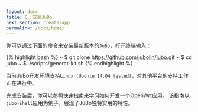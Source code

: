 ```yaml
---
layout: docs
title: 0. 安装JuBo 
next_section: create-app 
permalink: /docs/home/
---
```


你可以通过下面的命令来安装最新版本的`JuBo`，打开终端输入：

{% highlight bash %}
~ $ git clone https://github.com/jubolin/jubo.git
~ $ cd jubo
~ $ ./scripts/generat-kit.sh
{% endhighlight %}

当前JuBo开发环境支持`Linux (Ubuntu 14.04 tested)`，对其他平台的支持工作正在进行中。

完成安装后，你可以参照[快速指南](/docs/create-app)来学习如何开发一个OpenWrt应用。
该指南以`jubo-shell`应用为例子，展现了JuBo独特实用的特性。




